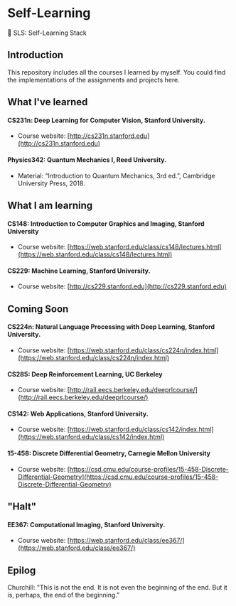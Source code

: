 # Self-Learning
🤔 SLS: Self-Learning Stack

## Introduction

This repository includes all the courses I learned by myself. You could find the implementations of the assignments and projects here.

## What I've learned

#### CS231n: Deep Learning for Computer Vision, Stanford University.

- Course website: [http://cs231n.stanford.edu](http://cs231n.stanford.edu)

#### Physics342: Quantum Mechanics I, Reed University.

- Material: “Introduction to Quantum Mechanics, 3rd ed.”, Cambridge University Press, 2018.

## What I am learning

#### CS148: Introduction to Computer Graphics and Imaging, Stanford University

- Course website: [https://web.stanford.edu/class/cs148/lectures.html](https://web.stanford.edu/class/cs148/lectures.html)

#### CS229: Machine Learning, Stanford University.

- Course website: [http://cs229.stanford.edu](http://cs229.stanford.edu)

## Coming Soon

#### CS224n: Natural Language Processing with Deep Learning, Stanford University.

- Course website: [https://web.stanford.edu/class/cs224n/index.html](https://web.stanford.edu/class/cs224n/index.html)

#### CS285: Deep Reinforcement Learning, UC Berkeley

- Course website: [http://rail.eecs.berkeley.edu/deeprlcourse/](http://rail.eecs.berkeley.edu/deeprlcourse/)

#### CS142: Web Applications, Stanford University.

- Course website: [https://web.stanford.edu/class/cs142/index.html](https://web.stanford.edu/class/cs142/index.html)

#### 15-458: Discrete Differential Geometry, Carnegie Mellon University

- Course website: [https://csd.cmu.edu/course-profiles/15-458-Discrete-Differential-Geometry](https://csd.cmu.edu/course-profiles/15-458-Discrete-Differential-Geometry)

## "Halt"

#### EE367: Computational Imaging, Stanford University.

- Course website: [https://web.stanford.edu/class/ee367/](https://web.stanford.edu/class/ee367/)

## Epilog

Churchill: "This is not the end. It is not even the beginning of the end. But it is, perhaps, the end of the beginning."
